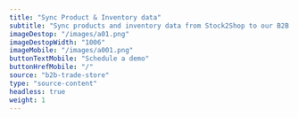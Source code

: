 ```yaml
---
title: "Sync Product & Inventory data"
subtitle: "Sync products and inventory data from Stock2Shop to our B2B Trade Store"
imageDestop: "/images/a01.png"
imageDestopWidth: "1006"
imageMobile: "/images/a001.png"
buttonTextMobile: "Schedule a demo"
buttonHrefMobile: "/"
source: "b2b-trade-store"
type: "source-content"
headless: true
weight: 1
---
```

